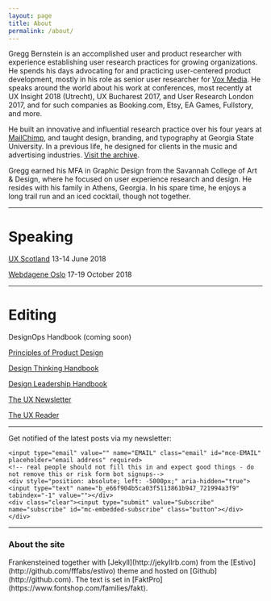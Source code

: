 ```yaml
---
layout: page
title: About
permalink: /about/
---
```


Gregg Bernstein is an accomplished user and product researcher with experience establishing user research practices for growing organizations. He spends his days advocating for and practicing user-centered product development, mostly in his role as senior user researcher for [Vox Media](http://www.voxmedia.com). He speaks around the world about his work at conferences, most recently at UX Insight 2018 (Utrecht), UX Bucharest 2017, and User Research London 2017, and for such companies as Booking.com, Etsy, EA Games, Fullstory, and more.

He built an innovative and influential research practice over his four years at [MailChimp](http://www.mailchimp.com), and taught design, branding, and typography at Georgia State University. In a previous life, he designed for clients in the music and advertising industries. [Visit the archive](../archive).

Gregg earned his MFA in Graphic Design from the Savannah College of Art & Design, where he focused on user experience research and design. He resides with his family in Athens, Georgia. In his spare time, he enjoys a long trail run and an iced cocktail, though not together.

----
# Speaking
[UX Scotland](https://uxscotland.net) 13-14 June 2018

[Webdagene Oslo](https://www.webdagene.no/en/) 17-19 October 2018

----
# Editing
DesignOps Handbook (coming soon)

[Principles of Product Design](https://www.designbetter.co/principles-of-product-design)

[Design Thinking Handbook](https://www.designbetter.co/design-thinking)

[Design Leadership Handbook](https://www.designbetter.co/design-leadership-handbook)

[The UX Newsletter](http://www.theuxnewsletter.com/)

[The UX Reader](https://theuxreader.com/)

----
Get notified of the latest posts via my newsletter:
<div id="mc_embed_signup">
<form action="//gregg.us13.list-manage.com/subscribe/post?u=e66f904b5ca03f5113861b947&amp;id=721994a3f9" method="post" id="mc-embedded-subscribe-form" name="mc-embedded-subscribe-form" class="validate" target="_blank" novalidate>
    <div id="mc_embed_signup_scroll">

	<input type="email" value="" name="EMAIL" class="email" id="mce-EMAIL" placeholder="email address" required>
    <!-- real people should not fill this in and expect good things - do not remove this or risk form bot signups-->
    <div style="position: absolute; left: -5000px;" aria-hidden="true"><input type="text" name="b_e66f904b5ca03f5113861b947_721994a3f9" tabindex="-1" value=""></div>
    <div class="clear"><input type="submit" value="Subscribe" name="subscribe" id="mc-embedded-subscribe" class="button"></div>
    </div>
</form>
</div>

----
<h3>About the site</h3>
Frankensteined together with [Jekyll](http://jekyllrb.com) from the [Estivo](http://github.com/fffabs/estivo) theme and hosted on [Github](http://github.com). The text is set in [FaktPro](https://www.fontshop.com/families/fakt).
